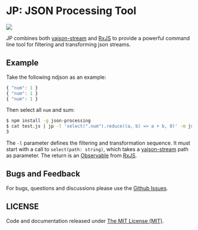 # JP: **J**SON **P**rocessing Tool

<a href="https://travis-ci.org/tsouza/jp/builds"><img src="https://travis-ci.org/tsouza/jp.svg?branch=master"></a>

JP combines both [yajson-stream](yajs) and 
[RxJS](https://github.com/ReactiveX/rxjs) to provide a powerful command line tool for filtering and transforming json streams.

## Example

Take the following ndjson as an example:
```js
{ "num": 1 }
{ "num": 1 }
{ "num": 1 }
```

Then select all `num` and sum:
```bash
$ npm install -g json-processing
$ cat test.js | jp -l 'select(".num").reduce((a, b) => a + b, 0)' -m json
3
```

The `-l` parameter defines the filtering and transformation sequence. It must start with a call to `select(path: string)`, which takes a [yajson-stream](yajs) path as parameter. The return is an [Observable](http://reactivex.io/rxjs/class/es6/Observable.js~Observable.html) from [RxJS](https://github.com/ReactiveX/rxjs).

## Bugs and Feedback

For bugs, questions and discussions please use the [Github Issues](issues).

## LICENSE

Code and documentation released under [The MIT License (MIT)](LICENSE).